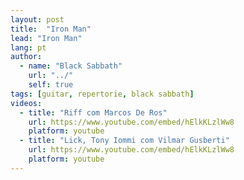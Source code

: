 ```yaml
---
layout: post
title:  "Iron Man"
lead: "Iron Man"
lang: pt
author:
  - name: "Black Sabbath"
    url: "../"
    self: true
tags: [guitar, repertorie, black sabbath]
videos:
  - title: "Riff com Marcos De Ros"
    url: https://www.youtube.com/embed/hElkKLzlWw8
    platform: youtube
  - title: "Lick, Tony Iommi com Vilmar Gusberti"
    url: https://www.youtube.com/embed/hElkKLzlWw8
    platform: youtube
---
```

